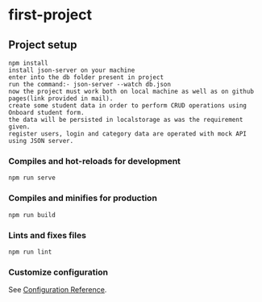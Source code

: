 # first-project

## Project setup

```
npm install
install json-server on your machine
enter into the db folder present in project
run the command:- json-server --watch db.json
now the project must work both on local machine as well as on github pages(link provided in mail).
create some student data in order to perform CRUD operations using Onboard student form.
the data will be persisted in localstorage as was the requirement given.
register users, login and category data are operated with mock API using JSON server.

```

### Compiles and hot-reloads for development

```
npm run serve
```

### Compiles and minifies for production

```
npm run build
```

### Lints and fixes files

```
npm run lint
```

### Customize configuration

See [Configuration Reference](https://cli.vuejs.org/config/).
